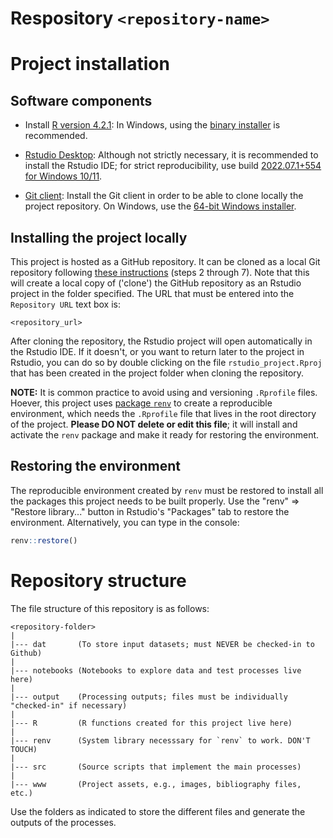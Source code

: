 # Respository `<repository-name>`

<repository-description>

# Project installation

## Software components

- Install [R version 4.2.1][R]:
  In Windows, using the [binary installer][inst] is recommended.

[R]: https://cran.rstudio.com/bin/windows/base/old/4.2.1/
[inst]: https://cran.rstudio.com/bin/windows/base/old/4.2.1/R-4.2.1-win.exe

- [Rstudio Desktop][RS]: Although not strictly necessary, it is recommended
  to install the Rstudio IDE; for strict reproducibility, use build
  [2022.07.1+554 for Windows 10/11][RSv].

[RS]: https://www.rstudio.com/products/rstudio/download/#download

[RSv]: https://download1.rstudio.org/desktop/windows/RStudio-2022.07.1-554.exe

- [Git client][G]: Install the Git client in order to be able to clone locally
  the project repository.
  On Windows, use the [64-bit Windows installer][GW].

[G]: https://git-scm.com/download

[GW]: https://github.com/git-for-windows/git/releases/download/v2.37.3.windows.1/Git-2.37.3-64-bit.exe

## Installing the project locally

This project is hosted as a GitHub repository.
It can be cloned as a local Git repository following [these instructions][CR]
(steps 2 through 7).
Note that this will create a local copy of ('clone') the GitHub repository as an
Rstudio project in the folder specified.
The URL that must be entered into the `Repository URL` text box is:

```
<repository_url>
```

[CR]: https://book.cds101.com/using-rstudio-server-to-clone-a-github-repo-as-a-new-project.html#step---2

After cloning the repository,
the Rstudio project will open automatically in the Rstudio IDE.
If it doesn't, or you want to return later to the project in Rstudio,
you can do so by double clicking on the file `rstudio_project.Rproj`
that has been created in the project folder when cloning the repository.

**NOTE:** It is common practice to avoid using and versioning `.Rprofile` files.
Hoever, this project uses [package `renv`][renv]
to create a reproducible environment,
which needs the `.Rprofile` file that lives in the root directory of the
project. **Please DO NOT delete or edit this file**; it will install and
activate the `renv` package and make it ready for restoring the environment.

[renv]: https://cran.r-project.org/package=renv

## Restoring the environment

The reproducible environment created by `renv` must be restored to install
all the packages this project needs to be built properly. Use the
"renv" => "Restore library..." button in Rstudio's "Packages" tab to restore
the environment. Alternatively, you can type in the console:

```r
renv::restore()
```

# Repository structure

The file structure of this repository is as follows:

```
<repository-folder>
|
|--- dat       (To store input datasets; must NEVER be checked-in to Github)
|
|--- notebooks (Notebooks to explore data and test processes live here)
|
|--- output    (Processing outputs; files must be individually "checked-in" if necessary)
|
|--- R         (R functions created for this project live here)
|
|--- renv      (System library necesssary for `renv` to work. DON'T TOUCH)
|
|--- src       (Source scripts that implement the main processes)
|
|--- www       (Project assets, e.g., images, bibliography files, etc.)
```

Use the folders as indicated to store the different files and generate the
outputs of the processes.
